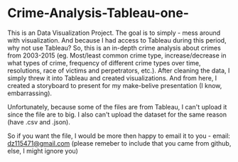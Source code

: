 # Crime-Analysis-Tableau-one-

  This is an Data Visualization Project. The goal is to simply - mess around with visualization. And because I had access to Tableau during this period, why not use Tableau?
So, this is an in-depth crime analysis about crimes from 2003-2015 
(eg. Most/least common crime type, increase/decrease in what types of crime, frequency of different crime types over time, resolutions, race of victims and perpetrators, etc.). 
After cleaning the data, I simply threw it into Tableau and created visualizations. And from here, I created a storyboard to present for my make-belive presentation (I know, embarrassing). 

Unfortunately, because some of the files are from Tableau, I can't upload it since the file are to big. I also can't upload the dataset for the same reason (have .csv and .json).

So if you want the file, I would be more then happy to email it to you - email: dz115471@gmail.com 
(please remeber to include that you came from github, else, I might ignore you)
